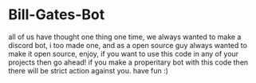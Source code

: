 # Bill-Gates-Bot
all of us have thought one thing one time, we always wanted to make a discord bot, i too made one, and as a open source guy always wanted to make it open source, enjoy, if you want to use this code in any of your projects then go ahead! if you make a properitary bot with this code then there will be strict action against you. have fun :)
